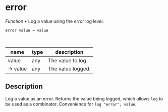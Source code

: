 # error

_Function_ &bull; Log a value using the _error_ log level.

<pre><code>error value &rarr; value</code></pre>
<br>

| name | type | description |
|------|------|-------------|
|value|any|The value to log.|
|&rarr; value|any|The value logged.|


## Description

Log a value as an error. Returns the value being logged, which allows `log` to be used as a combinator. Convenience for `log "error", value`.

